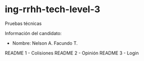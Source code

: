 # ing-rrhh-tech-level-3
Pruebas técnicas

Información del candidato:
 - Nombre: Nelson A. Facundo T.

 README 1 - Colisiones
 README 2 - Opinión
 README 3 - Login